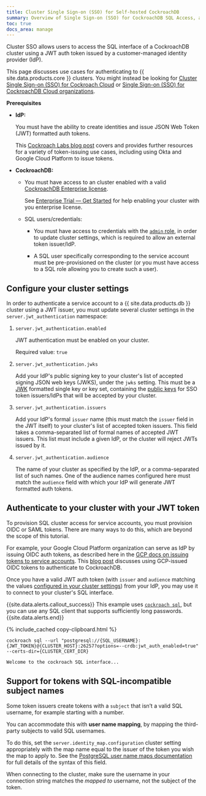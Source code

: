 ```yaml
---
title: Cluster Single Sign-on (SSO) for Self-hosted CockroachDB
summary: Overview of Single Sign-on (SSO) for CockroachDB SQL Access, and review of workflows for authenticating human and bot users, and for configuring the feature.
toc: true
docs_area: manage
---
```


Cluster SSO allows users to access the SQL interface of a CockroachDB cluster using a JWT auth token issued by a customer-managed identity provider (IdP).

This page discusses use cases for authenticating to {{ site.data.products.core }} clusters. You might instead be looking for [Cluster Single Sign-on (SSO) for Cockroach Cloud](../cockroachcloud/cloud-sso-sql.html) or [Single Sign-on (SSO) for CockroachDB Cloud organizations](../cockroachcloud/cloud-org-sso.html).

**Prerequisites**

- **IdP:**

	You must have the ability to create identities and issue JSON Web Token (JWT) formatted auth tokens.

	This [Cockroach Labs blog post](https://www.cockroachlabs.com/blog/) covers and provides further resources for a variety of token-issuing use cases, including using Okta and Google Cloud Platform to issue tokens.

- **CockroachDB:**

	- You must have access to an cluster enabled with a valid [CockroachDB Enterprise license](enterprise-licensing.html).

		See [Enterprise Trial –– Get Started](get-started-with-enterprise-trial.html) for help enabling your cluster with you enterprise license.

	- SQL users/credentials:

		- You must have access to credentials with the [`admin` role](security-reference/authorization.html#admin-role), in order to update cluster settings, which is required to allow an external token issuer/IdP.
	
		- A SQL user specifically corresponding to the service account must be pre-provisioned on the cluster (or you must have access to a SQL role allowing you to create such a user).

## Configure your cluster settings
In order to authenticate a service account to a {{ site.data.products.db }} cluster using a JWT issuer, you must update several cluster settings in the `server.jwt_authentication` namespace:

1. `server.jwt_authentication.enabled`

	JWT authentication must be enabled on your cluster.

	Required value: `true`

1. `server.jwt_authentication.jwks`

	Add your IdP's public signing key to your cluster's list of accepted signing JSON web keys (JWKS), under the `jwks` setting. This must be a [JWK](https://www.rfc-editor.org/rfc/rfc7517) formatted single key or key set, containing the [public keys](../{{site.versions["stable"]}}/security-reference/transport-layer-security.html#key-pairs) for SSO token issuers/IdPs that will be accepted by your cluster.

1. `server.jwt_authentication.issuers`

	Add your IdP's formal `issuer` name (this must match the `issuer` field in the JWT itself) to your cluster's list of accepted token issuers. This field takes a comma-separated list of formal names of accepted JWT issuers. This list must include a given IdP, or the cluster will reject JWTs issued by it.

1. `server.jwt_authentication.audience`
	
	The name of your cluster as specified by the IdP, or a comma-separated list of such names. One of the audience names configured here must match the `audience` field with which your IdP will generate JWT formatted auth tokens.

## Authenticate to your cluster with your JWT token

To provision SQL cluster access for service accounts, you must provision OIDC or SAML tokens. There are many ways to do this, which are beyond the scope of this tutorial.

For example, your Google Cloud Platform organization can serve as IdP by issuing OIDC auth tokens, as described here in the [GCP docs on issuing tokens to service accounts](https://cloud.google.com/iam/docs/create-short-lived-credentials-direct#sa-credentials-oidc). This [blog post](https://morgans-blog.deno.dev/sso-crdb-gcp) discusses using GCP-issued OIDC tokens to authenticate to CockroachDB.

Once you have a valid JWT auth token (with `issuer` and `audience` matching the values [configured in your cluster settings](#configure-your-cluster-settings)) from your IdP, you may use it to connect to your cluster's SQL interface.

{{site.data.alerts.callout_success}}
This example uses [`cockroach sql`](cockroach-sql.html), but you can use any SQL client that supports sufficiently long passwords.
{{site.data.alerts.end}}

{% include_cached copy-clipboard.html %}
~~~shell
cockroach sql --url "postgresql://{SQL_USERNAME}:{JWT_TOKEN}@{CLUSTER_HOST}:26257?options=--crdb:jwt_auth_enabled=true" --certs-dir={CLUSTER_CERT_DIR}
~~~

~~~txt
Welcome to the cockroach SQL interface...
~~~

## Support for tokens with SQL-incompatible subject names

Some token issuers create tokens with a `subject` that isn’t a valid SQL username, for example starting with a number.

You can accommodate this with **user name mapping**, by mapping the third-party subjects to valid SQL usernames.

To do this, set the `server.identity_map.configuration` cluster setting appropriately with the map name equal to the issuer of the token you wish the map to apply to. See the [PostgreSQL  user name maps documentation](https://www.postgresql.org/docs/current/auth-username-maps.html) for full details of the syntax of this field.

When connecting to the cluster, make sure the username in your connection string matches the *mapped to* username, not the subject of the token.